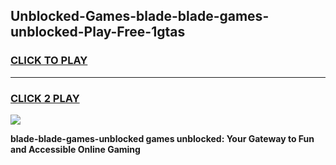 
## Unblocked-Games-blade-blade-games-unblocked-Play-Free-1gtas
<h3>
<a href="https://premium76.site?title=blade-blade-games-unblocked&ref=17A">CLICK TO PLAY</a></h3>
<hr>

<h3>
<a href="https://premium76.site?title=blade-blade-games-unblocked&ref=17A">CLICK 2 PLAY</a>
  
</h3>

<a href="https://premium76.site?title=blade-blade-games-unblocked&ref=17A"><img src="https://clearcache.store/games.png"></a>


**blade-blade-games-unblocked games unblocked: Your Gateway to Fun and Accessible Online Gaming**
